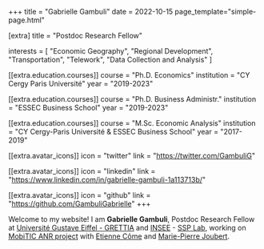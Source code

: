 +++
title = "Gabrielle Gambuli"
date = 2022-10-15
page_template="simple-page.html"

[extra]
title = "Postdoc Research Fellow"

interests = [
  "Economic Geography",
  "Regional Development",
  "Transportation",
  "Telework",
  "Data Collection and Analysis"
]

[[extra.education.courses]]
  course = "Ph.D. Economics"
  institution = "CY Cergy Paris Université"
  year = "2019-2023"

[[extra.education.courses]]
  course = "Ph.D. Business Administr."
  institution = "ESSEC Business School"
  year = "2019-2023"

[[extra.education.courses]]
  course = "M.Sc. Economic Analysis"
  institution = "CY Cergy-Paris Université & ESSEC Business School"
  year = "2017-2019"

[[extra.avatar_icons]]
  icon = "twitter"
  link = "https://twitter.com/GambuliG"

[[extra.avatar_icons]]
  icon = "linkedin"
  link = "https://www.linkedin.com/in/gabrielle-gambuli-1a113713b/"

[[extra.avatar_icons]]
  icon = "github"
  link = "https://github.com/GambuliGabrielle"
+++

Welcome to my website! I am **Gabrielle Gambuli**, Postdoc Research Fellow at [Université Gustave Eiffel - GRETTIA](https://grettia.univ-gustave-eiffel.fr/accueil) and [INSEE](https://www.insee.fr/fr/accueil) - [SSP Lab](https://ssplab.lab.sspcloud.fr/), working on [MobiTIC ANR project](https://anr.fr/Project-ANR-19-CE22-0010) with [Etienne Côme](https://www.comeetie.fr/) and [Marie-Pierre Joubert](https://www.linkedin.com/in/marie-pierre-joubert-de-bellefon-538b3811/?originalSubdomain=fr). 